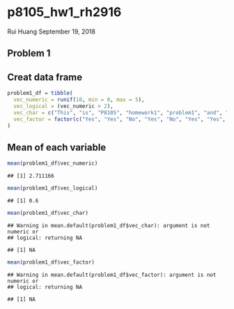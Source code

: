 p8105\_hw1\_rh2916
================
Rui Huang
September 19, 2018

Problem 1
---------

Creat data frame
----------------

``` r
problem1_df = tibble(
  vec_numeric = runif(10, min = 0, max = 5),
  vec_logical = (vec_numeric > 2),
  vec_char = c("This", "is", "P8105", "homework1", "problem1", "and", "my", "uni", "is",                   "rh2916"),
  vec_factor = factor(c("Yes", "Yes", "No", "Yes", "No", "Yes", "Yes", "No", "No", "No"))
)
```

Mean of each variable
---------------------

``` r
mean(problem1_df$vec_numeric)
```

    ## [1] 2.711166

``` r
mean(problem1_df$vec_logical)
```

    ## [1] 0.6

``` r
mean(problem1_df$vec_char)
```

    ## Warning in mean.default(problem1_df$vec_char): argument is not numeric or
    ## logical: returning NA

    ## [1] NA

``` r
mean(problem1_df$vec_factor)
```

    ## Warning in mean.default(problem1_df$vec_factor): argument is not numeric or
    ## logical: returning NA

    ## [1] NA

